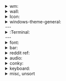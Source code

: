 <details><summary>wm:</summary>
  wm-switcher -gui -mj
  i3-gap
  sway-git -i3-ok -wayland compositor
  lain-git -awsome -layout
  way-cooler -wayland -rust -lua
  pantheon-workarounds -gala -elementary os -wm
</details>
  
<details><summary>wall:</summary>
  xss -screen-lock/saver -cli
  cameronleger/goes16-background -earth webcam wall -cli
  Komorebi -gif wallpaper
  bing-wallpaper-git -cli
  anypaper -feh -wallpaper setting -gtk2
  ripme-git -wall downloader -java
  wallpaper-reddit-git -rip -py -cli
  hardikvasa/google-images-download -py -cli
  1j01/nw-screensaver -npm -Web based screensavers spanning multiple monitors, with transparency
  rickyhan/macintoshplus -py -glitch win98
</details>
<details><summary>Icon:</summary>
  damadamas-icon-theme-git -flat
  buuf-icon-theme -rough cartoony
  ilnanny/FLAT-ICONS-by-ilnanny -shadow -square
  suru-icon-theme-git -ubuntu mobile
  dex-icon-theme -samsung -kde
  johan/kilobyte-svg-challenge, edent/SuperTinyIcons -svg icon
</details> 
  
<details><summary>windows-theme-general:</summary>
<details><summary>part 1</summary>
  	http://www.noobslab.com/p/themes-icons.html
  B00merang-Project
  ARCHLabs/Archlabs-Openbox-Themes 
  gtk-theme-united-gnome
  mint-x-theme
  pop-gtk-theme
  solarized-sddm-theme -login
  tatou-tatou/Themes -bspwm
  hedera-theme-git -gtk/qt breeze
  elementary-os-openbox
  theRealPadster/Mist-theme -gnome
  *rEFInd -uefi boot menu
  realmain/rEFInd-snset -uefi -mj
  al3xtjames/clover-theme-minimal -uefi
  *linuxboot.org -firmware -kernal -coreboot alt. ?

---

  kvantum-qt5-git -kde -oomox alt. -adapta-kde-git
  wpgtk-git -pywal gui
  pywal, wal -color theme
  i3-style -quick color change
  base16-manager-git -theme template install -cli
  *luke simth -yt i3 config
  *gotbletu -yt workflow
  seenaburns/dex-ui
  	*Perlin waves visualization
  Outsetini/Air-for-Steam -steam theme -flat
  *change gtk2 theme per app - https://crunchbang.org/forums/viewtopic.php?id=37487
</details>
  
<details><summary>part 2</summary>
  *csd -client side decorations / app own buttons
  gtk3-nocsd-git -disable gtk3 decoration
  gtk3-classic, gtk3-mushrooms -lean patch
  *csd isn't favorable in wayland https://www.reddit.com/r/linux/comments/7tcudz/server_side_decorations_and_wayland/
  *nautilus drop support for putting icon on desktop
  *lts switch back to x11
  *picture in picture -gnome desktop preview 2nd desktop -omgubuntu -enlightment pager alt.
  Topicons+ -icon on gnome systray
  gnome-shell-extension-unite
  zpydr/gnome-shell-extension-taskbar -top panel themes
  gnome-shell-extension-dynamic-top-bar -dynamic transparency top panel
  gnome-shell-extension-dash-to-panel -windows7 style panel
  gnome-shell-extension-shelltile-git -window snap and tilt -x11
  HydraPaper -diff wall in dual screen
  *wogue -yt
  
  xfdashboard -xfce
  xfce4-generic-slider-git
  snw-plugin -StatusNotifierItems, appindicator -xfce -mate
  
  openbox-patched -round corner in window
  andrei-desktop -openbox config
  *dunst show desktop/openbox - https://forum.manjaro.org/t/dunst-display-workspace-change/33356/6
  *open url in lxterminal by Ctrl+clicking
  
  xmonad gridselect feature -view of open windows
  *Arch's Haskell not statically linked = problematic https://www.reddit.com/r/archlinux/comments/7jtemw/which_package_do_you_hate_the_most/
  
  Fusion-Icon, compiz-manjaro -compiz tray
  checkmails -mail tray -imap protocol
  wingpanel-standalone-git -no gala -top panel
  spheras/desktopfolder -put file on elementary desk
  rtile-git -ruby -simple tiling
  python2-pytyle1-git -tiling manager
  qtile -py -tile
</details> 
</details> 
---
<details><summary>:Terminal:</summary>
  pipeseroni/pipes.sh -cli
  will8211/unimatrix -cli -matrix fx
  mathiasbynens/evil.sh -prank
  illinoisjackson/tscrnsvr -8 eyecandys -py
  emojify -emoji on terminal
  mattext -animated pager -less
  
  pokemon-terminal-git -term backdrop -check feature for supports
  usrshare/pokerxvt.sh -rxvt -pokemon backdrop
  https://github.com/Bash-it/bash-it/wiki/Themes
  emacs-moe-theme 
  
  sleeping-h/playing-with-bash -cli game -2048 -lsystem
  stillmotion/terminal-games -few arcades
  
<details><summary>ascii:</summary>
  jp2a -jpg to ascii
  eliukblau/pixterm -img to ascii w color
  rastapasta/mapscii
  termtrack -term satellite
  p2pvc-git -cli -video chat
  derricw/asciisciit -play video/webcam in ascii in terminal -opencv -py
  mydzor/bash-drawille -comment out first line, add `source /path/to/drawille.sh`. sh test1.sh
  	drawille-git -py2 -unicode braille characters animation -other language port avaiable
</details> 
<details><summary>term-util:</summary>
  ddcutil -external monitor setting -cli -mj
  buku -cli -bookmark mngr
  urlview -parse url from file -luke smith
  dex -main -cli -make .desktop file -gotbletu
  hardcode-fixer-git , Foggalong/hardcode-fixer
  	bil-elmoussaoui/Hardcode-Tray
  libdmtx, qrencode -cli -qrcode
  newspaper -newsbeuter-url -readable mode -go
  junegunn/goyo.vim -Distraction-free writing
  sxiv-rifle -img viewer
  	 toggldesktop -timetrack -qt
  
  
  cli-util extend "find":
  sharkdp/shell-functools -tree
  rauchg/spot spot.sh 
  fzf -go -fuzzy finder
  bfs
  
  ls extend/alt:
  ls++-git
  illinoisjackson/even-better-ls -ls w/ file type icons	
  	sebastiencs/ls-icons
</details> 
<details><summary>Flair/tui for cli-script:</summary>
  rivo/tview -menus for bash script -go 
  p-gen/smenu -highlight cmd output w arrow-keys
  termbox-git -py
  	maximstewart/Shellmen -program launcher -cli
  	gtkmenu -standalone menu
  	topmenu-qt-git -qt4 -global menu bar(HUD) -unity, Vala-Panel, mate 17.10 alike
  	*Plasma 5.9 you can pin apps in task manager by Activity -http://www.alexl.netsons.org/217/
  gizak/termui -go -dashboard
  fdehau/tui-rs -rust -dashboard
  ManrajGrover/halo -cli -py code loading animated emoji 
</details> 
<details><summary>other:</summary>
  urxvt -term
  tmuxinator -ruby -project session
  trogdoro/xiki, xikihub.com -practice
  crigler/dtach  -screen alt. -split term
  trop-git -dropdown term -mj
  altyo-git -dropdown -vala
  theshell -kwin shell -dropdown 
  ts-qtplatform -theshell -qt version
  
  config-example:
  zsh-pure-prompt-git
  gpakosz/.tmux -tmux
  windelicato/dotfiles -BSPWM
  narutowindy/swaydotfiles -sway
  vratiu/.bash_aliases -Git shell coloring
</details>  
</details>  
---
  
<details><summary>font:</summary>
`  > fc-list|grep -i 'string'
  ttf-raleway-ibx
  *ubuntu mono
  scientifica-font
  tonsky/FiraCode -prog
  fontview-git -gtk3
  ttf-fantasque-sans-mono -prog 
</details>
<details><summary>bar:</summary>
  polybar-git, x70b1/polybar-scripts -status bar
  stark/musicbar -lemonbar/mpc/mpd
  imalerich/barvis -bspwm -background audio visualizer -opengl, glew
  lemonbar, Yabar, dzen2 -status bar
  bumblebee-status -i3 -line bar
  Inu7el/dotfiles -polybar config -black/orange
</details>
  
<details><summary>reddit ref:</summary>
  lemonbar special -https://www.reddit.com/r/unixporn/comments/7s10ok/openbox_prime/
  	https://github.com/eti0/dots
  lemonbar -pywal/wal ?? -https://www.reddit.com/r/unixporn/comments/7skntb/i3gaps_tarkus/
  	https://github.com/mananapr/dotfiles/blob/master/bin/bar
  cmus play status - https://github.com/cmus/cmus/wiki/status-display-programs
  kenogo/spotify-lyrics-cli -https://www.reddit.com/r/unixporn/comments/7rmpk8/i3gaps_automatic_lyrics_recognition_based_on
  lemonbar i3 -https://github.com/electro7/dotfiles/tree/master/.i3/lemonbar

---
  https://www.reddit.com/r/archlinux/comments/7s9kxz/what_are_some_of_your_recommended_useful_packages/
  https://www.reddit.com/r/archlinux/comments/2ikt59/what_aur_packages_can_you_not_live_without/
  https://www.reddit.com/r/unixporn/comments/7dptzf/shitpost_runixporn_starterpack/

---
  https://github.com/oblique?page=1&tab=stars
  https://www.youtube.com/user/livibetter/videos?disable_polymer=1
</details>
  
<details><summary>audio:</summary>
  gst-instruments-git -trace graph
  pulsemixer -py -cli
  zscroll-git -music text scroll
  r128gain -py -music/audio loudness tagger -gui
  cadence-git, patchmatrix -jack layout, toolbox
  kenogo/spotify-lyrics-cli
  *conky music status -show audio info ?? -search term
  
  cava alt.:
  cli-visualizer
  ncmpcpp -set visualizer in config
  rtspeccy-git -spectrum
  projectm-pulseaudio -main -gui
  ponymix -main -pulse volume -cli
  
  mpd extend:
  mpdviz -mpd visual
  ambientsound/pms -mpd -music search -go
  clerk-git -rofi -mpd
</details>
  
<details><summary>conky:</summary>
  erikdubois/Aureola -conky collect
  http://dotshare.it -config share
  --
  dotfile mngr: 
  https://wiki.archlinux.org/index.php/Dotfiles
  https://github.com/topics/dotfile-manager
  sj1k/gorice 
</details>
  
<details><summary>keyboard:</summary>
  plover -stenotype -keyboard
  bucklespring-git -keyboard click sound
  *list lxde-rc.xml keybind -past post
  
  task switcher:
  alttab-git
  skippy-xd-git -expose style
  xwinmosaic-git -xmonad gridselect alt. -gtk2
</details>
  
<details><summary>misc, unsort</summary>
<details><summary>part 1</summary>  
  https://github.com/topics/manjaro-linux
  https://github.com/topics/manjaro
  guvcview -gtk/qt -webcam -main
  easystroke -mouse Gesture-recognition -x11 -main
  multipass -type in multiwindows  -x11 -vain/multipass
  wemed -mime editor -webkitgtk2
  caffeine-ng -prevent sleep
  cpupower-gui-git -gtk3
  stacer -sys monitor -qt
  gpuvis-git -qt
  gmonitor-git -nvdia -cli
  bitlbee -popular instant message to irc
  nbfc -fan ctrl -nuget, mono
  hydrus -image tagging and browser
  ramme -instagram gui -electron
  vocal -electron -podcast gui
  *qt-webkit transparent - https://gist.github.com/justinfx/2af62b1c56174e4b9129
  solus-project/linux-driver-management -manjaro settings manager alt.
</details>  
<details><summary>part 2</summary>
  gif record/capture:
  peek -gtk3 -mp4
  silentcast -gtk3 -mkv
  gifcast, ttygif, yaxg-git, asciinema (main), termrec, python-asciinema -cli
  *i recommend using webm
  
  flameshot -screenshot -annotate -qt
  mpv-ahjolinna-git -mpv config
  dropbox systemd failed log https://www.reddit.com/r/archlinux/comments/7sk5v1/problems_with_dropbox_and_redshift_systemd/
  wacom-utility, kcm-wacomtablet -wacom tablet gui config
  killmous/git-rekt -merge git project to simple commit
  To disable github stickybar in ublock, add this to my filter.
  ```
  ||assets-cdn.github.com/assets/github-$script,domain=github.com
  github.com##.vcard-names-container.py-3.js-sticky.js-user-profile-sticky-fields.is-stuck
  ```
  *nocoin -block mining -chrome addon
  	or add adblock-nocoin-list to ublock filter
  *test browser history exploit:
  	v2 - http://diracdeltas.github.io/sniffly/
  	http://zyan.scripts.mit.edu/sniffly/
  *vfio -gpu pass through
  starlight/swan-desktop -Xfce4 desktop for Windows -cygwin
</details>  
</details>